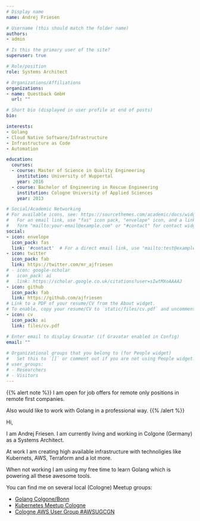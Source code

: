 ```yaml
---
# Display name
name: Andrej Friesen

# Username (this should match the folder name)
authors:
- admin

# Is this the primary user of the site?
superuser: true

# Role/position
role: Systems Architect

# Organizations/Affiliations
organizations:
- name: Questback GmbH
  url: ""

# Short bio (displayed in user profile at end of posts)
bio: 

interests:
- Golang
- Cloud Native Software/Infrastructure
- Infrastructure as Code
- Automation

education:
  courses:
  - course: Master of Science in Quality Engineering
    institution: University of Wuppertal
    year: 2016
  - course: Bachelor of Engineering in Rescue Engineering
    institution: Cologne University of Applied Sciences
    year: 2013

# Social/Academic Networking
# For available icons, see: https://sourcethemes.com/academic/docs/widgets/#icons
#   For an email link, use "fas" icon pack, "envelope" icon, and a link in the
#   form "mailto:your-email@example.com" or "#contact" for contact widget.
social:
- icon: envelope
  icon_pack: fas
  link: '#contact'  # For a direct email link, use "mailto:test@example.org".
- icon: twitter
  icon_pack: fab
  link: https://twitter.com/mr_ajfriesen
# - icon: google-scholar
#   icon_pack: ai
#   link: https://scholar.google.co.uk/citations?user=sIwtMXoAAAAJ
- icon: github
  icon_pack: fab
  link: https://github.com/ajfriesen
# Link to a PDF of your resume/CV from the About widget.
# To enable, copy your resume/CV to `static/files/cv.pdf` and uncomment the lines below.  
- icon: cv
  icon_pack: ai
  link: files/cv.pdf

# Enter email to display Gravatar (if Gravatar enabled in Config)
email: ""
  
# Organizational groups that you belong to (for People widget)
#   Set this to `[]` or comment out if you are not using People widget.  
# user_groups:
# - Researchers
# - Visitors
---
```


{{% alert note %}}
I am open for job offers for remote only positions in remote first companies.

Also would like to work with Golang in a professional way.
{{% /alert %}}

Hi,

I am Andrej Friesen.
I am currently living and working in Colgone (Germany) as a Systems Architect.

At work I am creating high available infrastructure with technoligies like Kubernets, AWS, Terraform and a lot more.

When not working I am using my free time to learn Golang which is powering all these awesome tools.

You can find me on several local (Cologne) Meetup groups:

* [Golang Colgone/Bonn](https://www.meetup.com/de-DE/Golang-Cologne/)
* [Kubernetes Meetup Cologne](https://www.meetup.com/de-DE/Kubernetes-Meetup-Cologne/)
* [Cologne AWS User Group #AWSUGCGN](https://www.meetup.com/de-DE/aws-cologne/)

